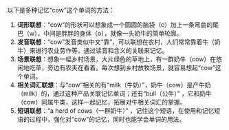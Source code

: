 以下是多种记忆“cow”这个单词的方法：
1. **词形联想**：“cow”的形状可以想象成一个圆圆的脑袋（c）加上一条弯曲的尾巴（w），中间是胖胖的身体（o），就像一头奶牛的简单轮廓。
2. **发音联想**：“cow”发音类似中文“靠”，可以联想在农村，人们常常靠着牛（奶牛）来进行农业劳作等，通过读音和含义的关联来记忆。
3. **场景联想**：想象一幅乡村场景，大片绿色的草地上，有一群奶牛（cow）在悠闲地吃草，旁边有农夫在看着。每次想到乡村放牧场景，就容易想起“cow”这个单词。
4. **相关词汇联想**：与“cow”相关的有“milk（牛奶）”，奶牛（cow）是产牛奶（milk）的，通过这种产品关联记忆单词；还有“bull（公牛）” ，它和奶牛（cow）同属牛类，这样一起记忆，拓展对牛相关词汇的掌握。
5. **短语联想**：“a herd of cows（一群奶牛）” ，记住这个短语，在使用和记忆短语的过程中，强化对“cow”的记忆，同时也能学会单词的用法。 